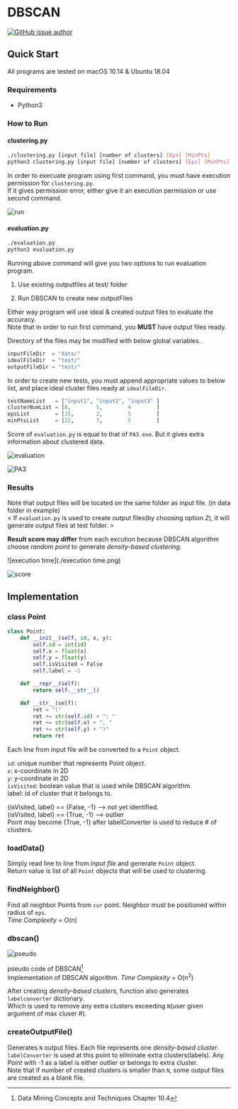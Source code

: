 # DBSCAN

[![GitHub issue author](https://img.shields.io/badge/author-Dae%20In%20Lee-blue.svg)](https://github.com/lazyren)



## Quick Start

All programs are tested on macOS 10.14 & Ubuntu 18.04<br>

### Requirements

* Python3

### How to Run

#### clustering.py

```bash
./clustering.py [input file] [number of clusters] [Eps] [MinPts]
python3 clustering.py [input file] [number of clusters] [Eps] [MinPts]
```

In order to execuate program using first command, you must have execution permission for `clustering.py`.<br>If it gives permission error, either give it an execution permission or use second command.<br>

![run](./assets/run.png)

#### evaluation.py

```bash
./evaluation.py
python3 evaluation.py
```

Running above command will give you two options to run evaluation program.

1. Use existing outputfiles at test/ folder

2. Run DBSCAN to create new outputFiles

Either way program will use ideal & created output files to evaluate the accuracy.<br>Note that in order to run first command, you **MUST** have output files ready.

Directory of the files may be modified with below global variables.

```python
inputFileDir  = "data/"
idealFileDir  = "test/"
outputFileDir = "test/"
```

In order to create new tests, you must append appropriate values to below list, and place ideal cluster files ready at `idealFileDir`.

```python
testNameList   = ["input1", "input2", "input3" ]
clusterNumList = [8,        5,        4        ]
epsList        = [15,       2,        5        ]
minPtsList     = [22,       7,        5        ]
```



Score of `evaluation.py` is equal to that of `PA3.exe`. But it gives extra information about clustered data.

![evaluation](./evaluation.png)

![PA3](./PA3.png)



### Results

Note that output files will be located on the same folder as input file. (in data folder in example)<br>< If `evaluation.py` is used to create output files(by choosing option *2*), it will generate output files at test folder. >

**Result score may differ** from each excution because DBSCAN algorithm choose *random point* to generate *density-based clustering*.

![execution time](./execution time.png)

![score](./score.png)

## Implementation

### class Point

```python
class Point:
    def __init__(self, id, x, y):
        self.id = int(id)
        self.x = float(x)
        self.y = float(y)
        self.isVisited = False
        self.label = -1

    def __repr__(self):
        return self.__str__()

    def __str__(self):
        ret = "("
        ret += str(self.id) + ": "
        ret += str(self.x) + ", "
        ret += str(self.y) + ")"
        return ret
```

Each line from input file will be converted to a `Point` object.<br>

`id`: unique number that represents Point object.<br>`x`: x-coordinate in 2D<br>`y`: y-coordinate in 2D<br>`isVisited`: boolean value that is used while DBSCAN algorithm.<br>label: id of cluster that it belongs to.<br>

{isVisited, label} == {False, -1} --> not yet identified.<br>{isVisited, label} == {True, -1} --> outlier<br>Point may become {True, -1} after labelConverter is used to reduce # of clusters.



### loadData()

Simply read line to line from *input file* and generate `Point` object.<br>Return value is list of all `Point` objects that will be used to clustering.



### findNeighbor()

Find all neighbor Points from `cur` point. Neighbor must be positioned within radius of `eps`.<br>*Time Complexity* = O(n)



### dbscan()

![pseudo](./assets/pseudo.png)

pseudo code of DBSCAN[^1]<br>Implementation of DBSCAN algorithm. *Time Complexity* = O(n<sup>2</sup>)<br>

After creating *density-based clusters*, function also generates `labelconverter` dictionary.<br>Which is used to remove any extra clusters exceeding `N`(user given argument of max cluser #).<br>



### createOutputFile()

Generates `N` output files. Each file represents one *density-based cluster*.<br>`labelConverter` is used at this point to eliminate extra clusters(labels). Any *Point* with -1 as a label is either outlier or belongs to extra cluster.<br>Note that if number of created clusters is smaller than `N`, some output files are created as a blank file.

[^1]: Data Mining Concepts and Techniques Chapter 10.4